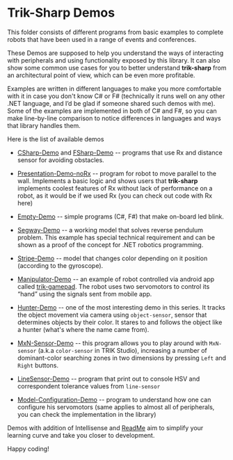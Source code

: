 Trik-Sharp Demos
===

This folder consists of different programs from basic examples to complete robots that have been used in a range of events and conferences. 

These Demos are supposed to help you understand the ways of interacting with peripherals and using functionality exposed by this library. It can also show some common use cases for you to better understand **trik-sharp** from an architectural point of view, which can be even more profitable.

Examples are written in different languages to make you more comfortable with it in case you don't know C# or F# (technically it runs well on any other .NET language, and I’d be glad if someone shared such demos with me). Some of the examples are implemented in both of C# and F#, so you can make line-by-line comparison to notice differences in languages and ways that library handles them.

Here is the list of available demos

+ [CSharp-Demo](https://github.com/kashmervil/trik-sharp/tree/master/Demos/CSharp-Demo) and [FSharp-Demo](https://github.com/kashmervil/trik-sharp/tree/master/Demos/FSharp-Demo) -- programs that use Rx and distance sensor for avoiding obstacles.

+ [Presentation-Demo-noRx](https://github.com/kashmervil/trik-sharp/tree/master/Demos/Presentation-Demo-noRx) -- program for robot to move parallel to the wall. Implements a basic logic and shows users that **trik-sharp** implements coolest features of Rx without lack of performance on a robot, as it would be if we used Rx (you can check out code with Rx here)

+ [Empty-Demo](https://github.com/kashmervil/trik-sharp/tree/master/Demos/Empty-Demo) -- simple programs (C#, F#) that make on-board led blink. 

+ [Segway-Demo](https://github.com/kashmervil/trik-sharp/tree/master/Demos/Segway-Demo) -- a working model that solves reverse pendulum problem. This example has special technical requirement and can be shown as a proof of the concept for .NET robotics programming.

+ [Stripe-Demo](https://github.com/kashmervil/trik-sharp/tree/master/Demos/Stripe-Demo) -- model that changes color depending on it position (according to the gyroscope).

+ [Manipulator-Demo](https://github.com/kashmervil/trik-sharp/tree/master/Demos/Manipulator-Demo) -- an example of robot controlled via android app called [trik-gamepad](). The robot uses two servomotors to control its “hand” using the signals sent from mobile app.

+ [Hunter-Demo](https://github.com/kashmervil/trik-sharp/tree/master/Demos/Hunter-Demo) --  one of the most interesting demo in this series. It tracks the object movement via camera using `object-sensor`, sensor that determines objects by their color. It stares to and follows the object like a hunter (what's where the name came from). 

+ [MxN-Sensor-Demo](https://github.com/kashmervil/trik-sharp/tree/master/Demos/MxN-Sensor-Demo) -- this program allows you to play around with `MxN-sensor` (a.k.a `color-sensor` in TRIK Studio), increasing a number of dominant-color searching zones in two dimensions by pressing `Left` and `Right` buttons.

+ [LineSensor-Demo](https://github.com/kashmervil/trik-sharp/tree/master/Demos/LineSensor-Demo) -- program that print out to console HSV and correspondent tolerance values from `line-sensor`

+ [Model-Configuration-Demo](https://github.com/kashmervil/trik-sharp/tree/master/Demos/Model-Configuration-Demo) -- program to understand how one can configure his servomotors (same applies to almost all of peripherals, you can check the implementation in the library)


Demos with addition of Intellisense and [ReadMe](https://github.com/kashmervil/trik-sharp/blob/master/README.md) aim to simplify your learning curve and take you closer to development. 

Happy coding!